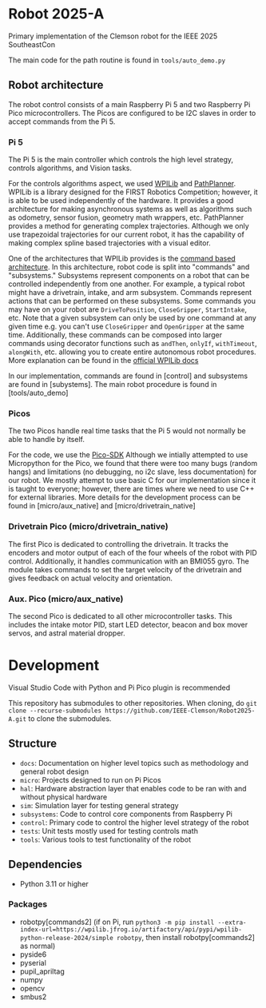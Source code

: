 # Robot 2025-A
Primary implementation of the Clemson robot for the IEEE 2025 SoutheastCon

The main code for the path routine is found in `tools/auto_demo.py`

## Robot architecture
The robot control consists of a main Raspberry Pi 5 and two Raspberry Pi Pico microcontrollers. The Picos are configured to be I2C
slaves in order to accept commands from the Pi 5.


### Pi 5
The Pi 5 is the main controller which controls the high level strategy, controls algorithms, and Vision tasks. 

For the controls algorithms aspect, we used [WPILib](https://docs.wpilib.org/en/stable/index.html) and [PathPlanner](https://pathplanner.dev/home.html). 
WPILib is a library designed for the FIRST Robotics Competition; however, it is able to be used independently of the hardware. It provides a good architecture
for making asynchronous systems as well as algorithms such as odometry, sensor fusion, geometry math wrappers, etc. PathPlanner provides a method for generating 
complex trajectories. Although we only use trapezoidal trajectories for our current robot, it has the capability of making complex spline based trajectories with
a visual editor. 

One of the architectures that WPILib provides is the [command based architecture](https://docs.wpilib.org/en/stable/docs/software/commandbased/what-is-command-based.html).
In this architecture, robot code is split into "commands" and "subsystems." Subsystems represent components on a robot that can be controlled independently
from one another. For example, a typical robot might have a drivetrain, intake, and arm subsystem. Commands represent actions that can be performed on 
these subsystems. Some commands you may have on your robot are `DriveToPosition`, `CloseGripper`, `StartIntake`, etc. Note that a given subsystem can only be
used by one command at any given time e.g. you can't use `CloseGripper` and `OpenGripper` at the same time. Additionally, these commands can be composed into
larger commands using decorator functions such as `andThen`, `onlyIf`, `withTimeout`, `alongWith`, etc. allowing you to create entire autonomous robot procedures.
More explanation can be found in the [official WPILib docs](https://docs.wpilib.org/en/stable/docs/software/commandbased/what-is-command-based.html)

In our implementation, commands are found in [control] and subsystems are found in [subystems]. The main robot procedure is found in [tools/auto_demo]

### Picos
The two Picos handle real time tasks that the Pi 5 would not normally be able to handle by itself.

For the code, we use the [Pico-SDK](https://github.com/raspberrypi/pico-sdk) Although we intially attempted to use Micropython for the Pico,
we found that there were too many bugs (random hangs) and limitations (no debugging, no i2c slave, less documentation) for our robot.
We mostly attempt to use basic C for our implementation since it is taught to everyone; however, there are times where we 
need to use C++ for external libraries. More details for the development process can be found in [micro/aux_native] and [micro/drivetrain_native]

### Drivetrain Pico (micro/drivetrain_native)
The first Pico is dedicated to controlling the drivetrain. It tracks the encoders and motor output of each of 
the four wheels of the robot with PID control. Additionally, it handles communication with an BMI055 gyro. The module takes commands
to set the target velocity of the drivetrain and gives feedback on actual velocity and orientation.

### Aux. Pico (micro/aux_native)
The second Pico is dedicated to all other microcontroller tasks. This includes the intake motor PID, start LED detector, 
beacon and box mover servos, and astral material dropper.

# Development
Visual Studio Code with Python and Pi Pico plugin is recommended

This repository has submodules to other repositories.
When cloning, do `git clone --recurse-submodules https://github.com/IEEE-Clemson/Robot2025-A.git` to clone the submodules.
## Structure
* `docs`: Documentation on higher level topics such as methodology and general robot design
* `micro`: Projects designed to run on Pi Picos
* `hal`: Hardware abstraction layer that enables code to be ran with and without physical hardware
* `sim`: Simulation layer for testing general strategy
* `subsystems`: Code to control core components from Raspberry Pi
* `control`: Primary code to control the higher level strategy of the robot
* `tests`: Unit tests mostly used for testing controls math
* `tools`: Various tools to test functionality of the robot
## Dependencies
* Python 3.11 or higher
### Packages
* robotpy\[commands2\] (if on Pi, run `python3 -m pip install --extra-index-url=https://wpilib.jfrog.io/artifactory/api/pypi/wpilib-python-release-2024/simple robotpy`, then install robotpy\[commands2\] as normal)
* pyside6
* pyserial
* pupil_apriltag
* numpy
* opencv
* smbus2
